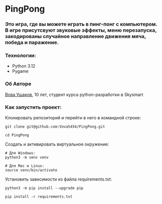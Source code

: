 # PingPong

### Это игра, где вы можете играть в пинг-понг с компьютером. В игре присутсвуют звуковые эффекты, меню перезапуска, закодированы случайное направление движения мяча, победа и   паражение.

### Технологии:
- Python 3.12
- Pygame

### Об Авторе
[Вова Ушаков](https://github.com/Vova5454), 10 лет, студент курса python-разработки в Skysmart


### Как запустить проект:

Клонировать репозиторий и перейти в него в командной строке:

```
git clone git@github.com:Vova5454/PingPong.git
```

```
cd PingPong
```

Cоздать и активировать виртуальное окружение:

```
# Для Windows:
python3 -m venv venv

# Для Mac и Linux:
source venv/bin/activate
```

Установить зависимости из файла requirements.txt:

```
python3 -m pip install --upgrade pip
```

```
pip install -r requirements.txt
```